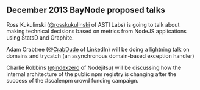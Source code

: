 ##  December 2013 BayNode proposed talks

Ross Kukulinski ([@rosskukulinski](https://twitter.com/rosskukulinski) of ASTI Labs) is going to talk about making technical decisions based on metrics from NodeJS applications using StatsD and Graphite.

Adam Crabtree ([@CrabDude](https://twitter.com/CrabDude) of LinkedIn) will be doing a lightning talk on domains and trycatch (an asynchronous domain-based exception handler)

Charlie Robbins ([@indexzero](https://twitter.com/indexzero) of Nodejitsu) will be discussing how the internal architecture of the public npm registry is changing after the success of the #scalenpm crowd funding campaign.
